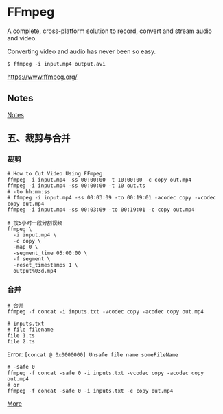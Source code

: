 # FFmpeg

A complete, cross-platform solution to record, convert and stream audio and video.

Converting video and audio has never been so easy.

```shell script
$ ffmpeg -i input.mp4 output.avi
```

https://www.ffmpeg.org/

## Notes

[Notes](./notes/)

## 五、裁剪与合并

### 裁剪

```shell
# How to Cut Video Using FFmpeg
ffmpeg -i input.mp4 -ss 00:00:00 -t 10:00:00 -c copy out.mp4
ffmpeg -i input.mp4 -ss 00:00:00 -t 10 out.ts
# -to hh:mm:ss
# ffmpeg -i input.mp4 -ss 00:03:09 -to 00:19:01 -acodec copy -vcodec copy out.mp4
ffmpeg -i input.mp4 -ss 00:03:09 -to 00:19:01 -c copy out.mp4
```

```shell
# 按5小时一段分割视频
ffmpeg \
  -i input.mp4 \
  -c copy \
  -map 0 \
  -segment_time 05:00:00 \
  -f segment \
  -reset_timestamps 1 \
  output%03d.mp4
```

### 合并

```shell
# 合并
ffmpeg -f concat -i inputs.txt -vcodec copy -acodec copy out.mp4
```

```text
# inputs.txt
# file filename
file 1.ts
file 2.ts
```

Error: `[concat @ 0x0000000] Unsafe file name someFileName`

```shell
# -safe 0
ffmpeg -f concat -safe 0 -i inputs.txt -vcodec copy -acodec copy out.mp4
# or
ffmpeg -f concat -safe 0 -i inputs.txt -c copy out.mp4
```

[More](./notes/)


